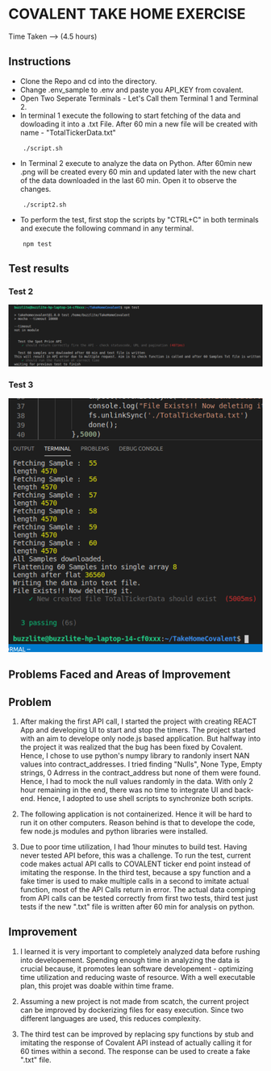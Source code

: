 # COVALENT TAKE HOME EXERCISE 
Time Taken --> (4.5 hours)
<!-- 
## Problems Faced
    * Time utilization - The Ticker end point bug had been fixed. Not knowing that, I tried to start with creating a React App. After halfway through building APP it was found that there were no "null" values in "contract address".  -->

## Instructions

* Clone the Repo and cd into the directory.
* Change .env_sample to .env and paste you API_KEY from covalent.
* Open Two Seperate Terminals - Let's Call them Terminal 1 and Terminal 2.
* In terminal 1 execute the following to start fetching of the data and dowloading it into a .txt File. After 60 min a new file will be created with name - "TotalTickerData.txt"

```terminal
    ./script.sh
```

* In Terminal 2 execute to analyze the data on Python. After 60min new .png will be created every 60 min and updated later with the new chart of the data downloaded in the last 60 min. Open it to observe the changes.

```terminal
    ./script2.sh
``` 
* To perform the test, first stop the scripts by "CTRL+C" in both terminals and execute the following command in any terminal.

```terminal
    npm test
```
## Test results

### Test 2
![Test 1 and 2](./test/test1andtest2.png)



### Test 3

![Test 3](./test/test3.png)

## Problems Faced and Areas of Improvement

## Problem
1) After making the first API call, I started the project with creating REACT App and developing UI to start and stop the timers. The project started with an aim to develope only node.js based application. But halfway into the project it was realized that the bug has been fixed by Covalent. Hence, I chose to use python's numpy library to randonly insert NAN values into contract_addresses. I tried finding "Nulls", None Type, Empty strings, 0 Adrress in the contract_address but none of them were found. Hence, I had to mock the null values randomly in the data.
With only 2 hour remaining in the end, there was no time to integrate UI and back-end. Hence, I adopted to use shell scripts to synchronize both scripts.

2) The following application is not containerized. Hence it will be hard to run it on other computers. Reason behind is that to develope the code, few node.js modules and python libraries were installed.

3) Due to poor time utilization, I had 1hour minutes to build test. Having never tested API before, this was a challenge. To run the test, current code makes actual API calls to COVALENT ticker end point instead of imitating the response. In the third test, because a spy function and a fake timer is used to make multiple calls in a second to imitate actual function,  most of the API Calls return in error. The actual data comping from API calls can be tested correctly from first two tests, third test just tests if the new ".txt" file is written after 60 min for analysis on python.

## Improvement
1) I learned it is very important to completely analyzed data before rushing into developement. Spending enough time in analyzing the data is crucial because, it promotes lean software developement - optimizing time utilization and reducing waste of resource. With a well executable plan, this projet was doable within time frame.

2) Assuming a new project is not made from scatch, the current project can be improved by dockerizing files for easy execution. Since two different languages are used, this reduces complexity.

3) The third test can be improved by replacing spy functions by stub and imitating the response of Covalent API instead of actually calling it for 60 times within a second. The response can be used to create a fake ".txt" file.